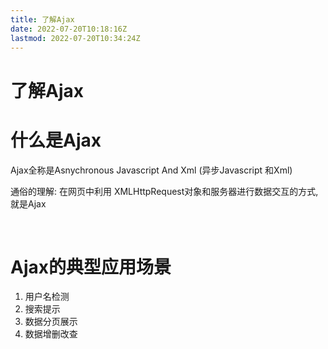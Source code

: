 ```yaml
---
title: 了解Ajax
date: 2022-07-20T10:18:16Z
lastmod: 2022-07-20T10:34:24Z
---
```


# 了解Ajax

# 什么是Ajax

Ajax全称是Asnychronous Javascript And Xml (异步Javascript 和Xml)

通俗的理解: 在网页中利用 XMLHttpRequest对象和服务器进行数据交互的方式, 就是Ajax

‍

# Ajax的典型应用场景

1. 用户名检测
2. 搜索提示
3. 数据分页展示
4. 数据增删改查
